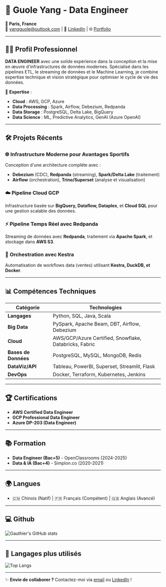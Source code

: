 # 🚀 Guole Yang - Data Engineer

**📍 Paris, France**  
📧 yangguole@outlook.com | 🔗 [LinkedIn](https://linkedin.com/in/yangguole) | 🌐 [Portfolio](https://yanggautier.github.io)  

---

## 🧑‍💻 Profil Professionnel

**DATA ENGINEER** avec une solide expérience dans la conception et la mise en œuvre d'infrastructures de données modernes. Spécialisé dans les pipelines ETL, le streaming de données et le Machine Learning, je combine expertise technique et vision stratégique pour optimiser le cycle de vie des données.  

🔹 **Expertise** :  
- **Cloud** : AWS, GCP, Azure  
- **Data Processing** : Spark, Airflow, Debezium, Redpanda  
- **Data Storage** : PostgreSQL, Delta Lake, BigQuery  
- **Data Science** : ML, Predictive Analytics, GenAI (Azure OpenAI)  

---

## 🛠️ Projets Récents

### 🌐 **Infrastructure Moderne pour Avantages Sportifs**  
Conception d'une architecture complète avec :  
- **Debezium** (CDC), **Redpanda** (streaming), **Spark/Delta Lake** (traitement)  
- **Airflow** (orchestration), **Trino/Superset** (analyse et visualisation)  

### ☁️ **Pipeline Cloud GCP**  
Infrastructure basée sur **BigQuery, Dataflow, Dataplex**, et **Cloud SQL** pour une gestion scalable des données.  

### ⚡ **Pipeline Temps Réel avec Redpanda**  
Streaming de données avec **Redpanda**, traitement via **Apache Spark**, et stockage dans **AWS S3**.  

### 🤖 **Orchestration avec Kestra**  
Automatisation de workflows data (ventes) utilisant **Kestra, DuckDB, et Docker**.  

---

## 📊 Compétences Techniques

| Catégorie         | Technologies                                                                 |
|-------------------|-----------------------------------------------------------------------------|
| **Langages**      | Python, SQL, Java, Scala                                                  |
| **Big Data**      | PySpark, Apache Beam, DBT, Airflow, Debezium                               |
| **Cloud**         | AWS/GCP/Azure Certified, Snowflake, Databricks, Fabric                     |
| **Bases de Données** | PostgreSQL, MySQL, MongoDB, Redis                                        |
| **DataViz/API**   | Tableau, PowerBI, Superset, Streamlit, Flask                               |
| **DevOps**        | Docker, Terraform, Kubernetes, Jenkins                                     |

---

## 🏆 Certifications  
- **AWS Certified Data Engineer**  
- **GCP Professional Data Engineer**  
- **Azure DP-203 (Data Engineer)**  

---

## 📚 Formation  
- **Data Engineer (Bac+5)** - OpenClassrooms (2024-2025)  
- **Data & IA (Bac+4)** - Simplon.co (2020-2021)  

---

## 🌍 Langues  
- 🇨🇳 Chinois (Natif) | 🇫🇷 Français (Compétent) | 🇬🇧 Anglais (Avancé)  

---

## 💻 Github 
![Gauthier's GitHub stats](https://github-readme-stats.vercel.app/api?username=yanggautier&show_icons=true&theme=dracula)

---
## 🔨 Langages plus utilisés
![Top Langs](https://github-readme-stats.vercel.app/api/top-langs/?username=yanggautier&hide_progress=true)

---
✨ **Envie de collaborer ?** Contactez-moi via [email](mailto:yangguole@outlook.com) ou [LinkedIn](https://linkedin.com/in/yangguole) !
